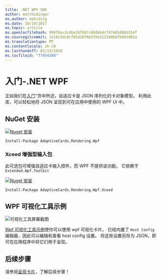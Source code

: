 ```yaml
---
title: .NET WPF SDK
author: matthidinger
ms.author: mahiding
ms.date: 10/19/2017
ms.topic: article
ms.openlocfilehash: 999f8ac3cd6a18fbbfc8b8bbdcf47465d8bb314f
ms.sourcegitcommit: 1e18c5dc0cf85d26f66335e312348bbfb903d95a
ms.translationtype: MT
ms.contentlocale: zh-CN
ms.lasthandoff: 02/19/2020
ms.locfileid: "77454280"
---
```

# <a name="getting-started---net-wpf"></a>入门-.NET WPF

正如我们在[入门](../../../authoring-cards/getting-started.md)"页中所述，自适应卡是 JSON 序列化的卡对象模型。 利用此库，可以轻松地将 JSON 呈现到可在应用中使用的 WPF UI 中。

## <a name="nuget-install"></a>NuGet 安装

[![Nuget 安装](https://img.shields.io/nuget/vpre/AdaptiveCards.Rendering.Wpf.svg)](https://www.nuget.org/packages/AdaptiveCards.Rendering.Wpf)

```console
Install-Package AdaptiveCards.Rendering.Wpf
```

### <a name="xceed-enhanced-input-package"></a>Xceed 增强型输入包

此可选包可增强自适应卡输入控件，而 WPF 不提供该功能。 它依赖于 `Extended.Wpf.Toolkit`

[![Nuget 安装](https://img.shields.io/nuget/vpre/AdaptiveCards.Rendering.Wpf.Xceed.svg)](https://www.nuget.org/packages/AdaptiveCards.Rendering.Wpf.Xceed)

```console
Install-Package AdaptiveCards.Rendering.Wpf.Xceed
```

## <a name="wpf-visualizer-sample"></a>WPF 可视化工具示例

![可视化工具屏幕截图](../../../resources/media/tools/wpfvisualizer.png)

[Wpf 可视化工具示例](https://github.com/Microsoft/AdaptiveCards/tree/master/source/dotnet/Samples/WPFVisualizer)使你可以使用 wpf 可视化卡片。  已经内置了 `Host Config` 编辑器，因此可以编辑和查看 host config 设置。 将这些设置另存为 JSON，即可在应用程序中将它们用于呈现。

## <a name="next-steps"></a>后续步骤

请参阅[呈现卡片](render-a-card.md)，了解后续步骤！

